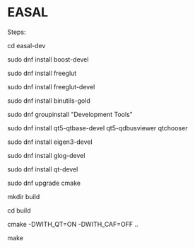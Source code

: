 # EASAL
Steps:

cd easal-dev

sudo dnf install boost-devel 

sudo dnf install freeglut 

sudo dnf install freeglut-devel 

sudo dnf install binutils-gold 

sudo dnf groupinstall "Development Tools" 

sudo dnf install qt5-qtbase-devel qt5-qdbusviewer qtchooser 

sudo dnf install eigen3-devel

sudo dnf install glog-devel

sudo dnf install qt-devel

sudo dnf upgrade cmake 

mkdir build

cd build

cmake -DWITH_QT=ON -DWITH_CAF=OFF ..

make

